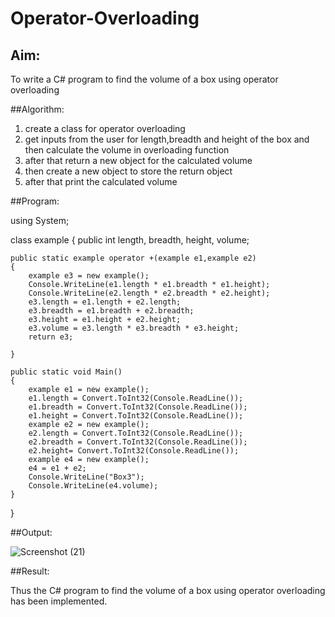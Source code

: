 # Operator-Overloading

## Aim:
 To write a C# program to find the volume of a box using operator overloading
 
 ##Algorithm:
 
 1) create a class for operator overloading
 2) get inputs from the user for length,breadth and height of the box and then calculate the volume in overloading function
 3) after that return a new object for the calculated volume
 4) then create a new object to store the return object
 5) after that print the calculated volume
 
 
 
 ##Program:
 
 using System;

class example
{
    public int length, breadth, height, volume;

    public static example operator +(example e1,example e2)
    {
        example e3 = new example();
        Console.WriteLine(e1.length * e1.breadth * e1.height);
        Console.WriteLine(e2.length * e2.breadth * e2.height);
        e3.length = e1.length + e2.length;
        e3.breadth = e1.breadth + e2.breadth;
        e3.height = e1.height + e2.height;
        e3.volume = e3.length * e3.breadth * e3.height;
        return e3;
        
    }

    public static void Main()
    {
        example e1 = new example();
        e1.length = Convert.ToInt32(Console.ReadLine());
        e1.breadth = Convert.ToInt32(Console.ReadLine());
        e1.height = Convert.ToInt32(Console.ReadLine());
        example e2 = new example();
        e2.length = Convert.ToInt32(Console.ReadLine());
        e2.breadth = Convert.ToInt32(Console.ReadLine());
        e2.height= Convert.ToInt32(Console.ReadLine());
        example e4 = new example();
        e4 = e1 + e2;
        Console.WriteLine("Box3");
        Console.WriteLine(e4.volume);
    }
}

 
 
 ##Output:
 
 ![Screenshot (21)](https://user-images.githubusercontent.com/75237886/170472624-91877c2e-7ff8-4bb7-ab33-de58ff7f163d.png)

 
 
 ##Result:
 
 Thus the  C# program to find the volume of a box using operator overloading has been implemented. 
